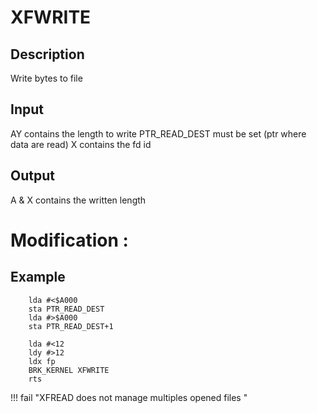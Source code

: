 # XFWRITE

## Description

Write bytes to file

## Input

AY contains the length to write
PTR_READ_DEST must be set (ptr where data are read)
X contains the fd id

## Output

A & X contains the written length

# Modification :

## Example

``` ca65
    lda #<$A000
    sta PTR_READ_DEST
    lda #>$A000
    sta PTR_READ_DEST+1

    lda #<12
    ldy #>12
    ldx fp
    BRK_KERNEL XFWRITE
    rts

```

!!! fail "XFREAD does not manage multiples opened files "